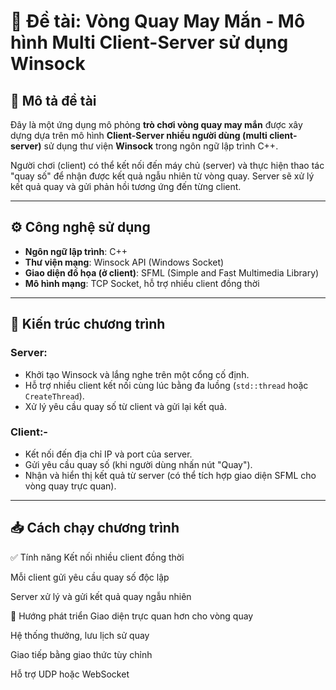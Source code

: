 # 🎯 Đề tài: Vòng Quay May Mắn - Mô hình Multi Client-Server sử dụng Winsock

## 📌 Mô tả đề tài

Đây là một ứng dụng mô phỏng **trò chơi vòng quay may mắn** được xây dựng dựa trên mô hình **Client-Server nhiều người dùng (multi client-server)** sử dụng thư viện **Winsock** trong ngôn ngữ lập trình C++.

Người chơi (client) có thể kết nối đến máy chủ (server) và thực hiện thao tác "quay số" để nhận được kết quả ngẫu nhiên từ vòng quay. Server sẽ xử lý kết quả quay và gửi phản hồi tương ứng đến từng client.

---

## ⚙️ Công nghệ sử dụng

- **Ngôn ngữ lập trình**: C++
- **Thư viện mạng**: Winsock API (Windows Socket)
- **Giao diện đồ họa (ở client)**: SFML (Simple and Fast Multimedia Library)
- **Mô hình mạng**: TCP Socket, hỗ trợ nhiều client đồng thời

---

## 🧩 Kiến trúc chương trình

### Server:
- Khởi tạo Winsock và lắng nghe trên một cổng cố định.
- Hỗ trợ nhiều client kết nối cùng lúc bằng đa luồng (`std::thread` hoặc `CreateThread`).
- Xử lý yêu cầu quay số từ client và gửi lại kết quả.

### Client:-
- Kết nối đến địa chỉ IP và port của server.
- Gửi yêu cầu quay số (khi người dùng nhấn nút "Quay").
- Nhận và hiển thị kết quả từ server (có thể tích hợp giao diện SFML cho vòng quay trực quan).

---

## 📥 Cách chạy chương trình


✅ Tính năng
Kết nối nhiều client đồng thời

Mỗi client gửi yêu cầu quay số độc lập

Server xử lý và gửi kết quả quay ngẫu nhiên

 🧠 Hướng phát triển
Giao diện trực quan hơn cho vòng quay

Hệ thống thưởng, lưu lịch sử quay

Giao tiếp bằng giao thức tùy chỉnh

Hỗ trợ UDP hoặc WebSocket